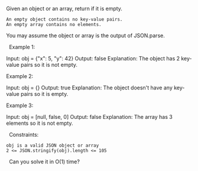Given an object or an array, return if it is empty.


	An empty object contains no key-value pairs.
	An empty array contains no elements.


You may assume the object or array is the output of JSON.parse.

 
Example 1:

Input: obj = {"x": 5, "y": 42}
Output: false
Explanation: The object has 2 key-value pairs so it is not empty.


Example 2:

Input: obj = {}
Output: true
Explanation: The object doesn't have any key-value pairs so it is empty.


Example 3:

Input: obj = [null, false, 0]
Output: false
Explanation: The array has 3 elements so it is not empty.


 
Constraints:


	obj is a valid JSON object or array
	2 <= JSON.stringify(obj).length <= 105


 
Can you solve it in O(1) time?